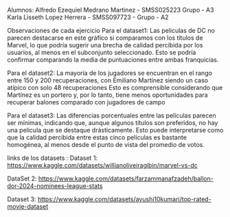 Alumnos: 
Alfredo Ezequiel Medrano Martinez - SMSS025223 Grupo - A3
Karla Lisseth Lopez Herrera - SMSS097723 - Grupo - A2

Observaciones de cada ejercicio
Para el dataset1:
Las películas de DC no parecen destacarse en este gráfico si comparamos con los títulos de Marvel, 
lo que podría sugerir una brecha de calidad percibida por los usuarios, al menos en el subconjunto seleccionado.
Esto se podría confirmar comparando la media de puntuaciones entre ambas franquicias.

Para el dataset2:
 La mayoría de los jugadores se encuentran en el rango entre 150 y 200 recuperaciones, 
 con Emiliano Martínez siendo un caso atípico con solo 48 recuperaciones
 Esto es comprensible considerando que Martínez es un portero y, por lo tanto, 
 tiene menos oportunidades para recuperar balones comparado con jugadores de campo

 Para el dataset3:
 Las diferencias porcentuales entre las películas parecen ser mínimas, 
 indicando que, aunque algunos títulos son preferidos, no hay una película que se destaque drásticamente. 
 Esto puede interpretarse como que la calidad percibida entre estas cinco películas es bastante homogénea, 
 al menos desde el punto de vista del promedio de votos.

 links de los datasets :
 Dataset 1: https://www.kaggle.com/datasets/willianoliveiragibin/marvel-vs-dc
 
 DataSet 2: https://www.kaggle.com/datasets/farzammanafzadeh/ballon-dor-2024-nominees-league-stats
 
 Dataset 3: https://www.kaggle.com/datasets/ayushi10kumari/top-rated-movie-dataset
 
